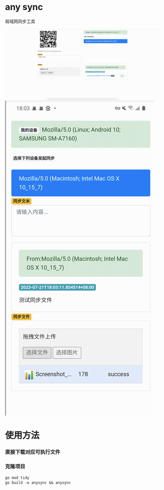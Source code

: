 # any sync

局域网同步工具

![screen](/doc/pc.png)
![screen](/doc/phone.png)


# 使用方法

### 直接下载对应可执行文件

### 克隆项目
```shell
go mod tidy
go build -o anysync && anysync
```